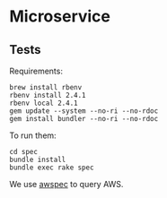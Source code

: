 # Microservice

## Tests

Requirements: 
```
brew install rbenv
rbenv install 2.4.1
rbenv local 2.4.1
gem update --system --no-ri --no-rdoc
gem install bundler --no-ri --no-rdoc
```

To run them:

```
cd spec
bundle install
bundle exec rake spec
```

We use [awspec](https://github.com/k1LoW/awspec) to query AWS.